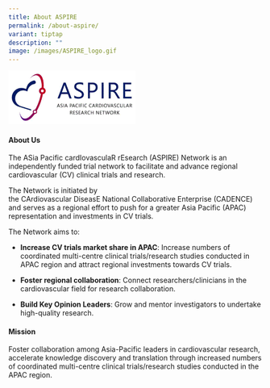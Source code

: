 ```yaml
---
title: About ASPIRE
permalink: /about-aspire/
variant: tiptap
description: ""
image: /images/ASPIRE_logo.gif
---
```

<p></p>
<div class="isomer-image-wrapper">
<img style="width: 50%;" height="auto" width="100%" alt="" src="/images/ASPIRE Network /ASPIRE_logo.gif">
</div>
<h4>About Us</h4>
<p>The ASia Pacific cardIovasculaR rEsearch (ASPIRE) Network is an independently
funded trial network to facilitate and advance regional cardiovascular
(CV) clinical trials and research.</p>
<p>The Network is initiated by the&nbsp;CArdiovascular&nbsp;DiseasE&nbsp;National&nbsp;Collaborative&nbsp;Enterprise
(CADENCE) and serves as a regional effort to push for a greater Asia Pacific
(APAC) representation and investments in CV trials.</p>
<p>The Network aims to:</p>
<ul data-tight="true" class="tight">
<li>
<p><strong>Increase CV trials market share in APAC</strong>: Increase numbers
of coordinated multi-centre clinical trials/research studies conducted
in APAC region and attract regional investments towards CV trials.</p>
</li>
<li>
<p><strong>Foster regional collaboration</strong>: Connect researchers/clinicians
in the cardiovascular field for research collaboration.</p>
</li>
<li>
<p><strong>Build Key Opinion Leaders</strong>: Grow and mentor investigators
to undertake high-quality research.</p>
</li>
</ul>
<h4>Mission</h4>
<p>Foster collaboration among Asia-Pacific leaders in cardiovascular research,
accelerate knowledge discovery and translation through increased numbers
of coordinated multi-centre clinical trials/research studies conducted
in the APAC region.</p>
<p></p>